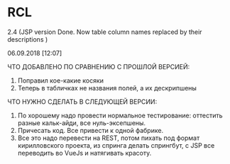 # RCL

2.4 (JSP version Done. Now table column names replaced by their descriptions )

06.09.2018 [12:07]


ЧТО ДОБАВЛЕНО ПО СРАВНЕНИЮ С ПРОШЛОЙ ВЕРСИЕЙ:

1. Поправил кое-какие косяки
2. Теперь в табличках не названия полей, а их дескрипшены


ЧТО НУЖНО СДЕЛАТЬ В СЛЕДУЮЩЕЙ ВЕРСИИ:

1. По хорошему надо провести нормальное тестирование: оттестить разные кальк-айди, все нуль-эксепшены.
2. Причесать код. Все привести к одной фабрике.
3. Все это надо перевести на REST, потом пихать под формат кирилловского проекта, из спринга делать спрингбут, с JSP все переводить во VueJs  и натягивать красоту.


